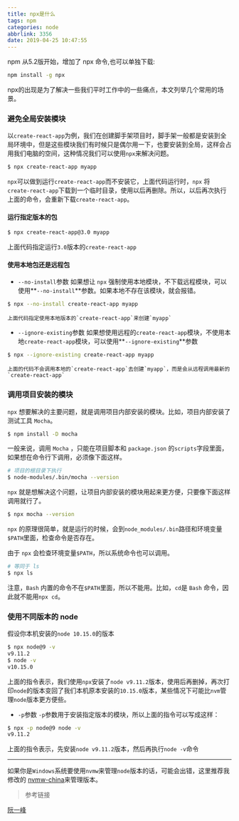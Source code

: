 ```yaml
---
title: npx是什么
tags: npm
categories: node
abbrlink: 3356
date: 2019-04-25 10:47:55
---
```

npm 从5.2版开始，增加了 npx 命令,也可以单独下载:
```bash
npm install -g npx
```
npx的出现是为了解决一些我们平时工作中的一些痛点，本文列举几个常用的场景。
<!-- more -->
### 避免全局安装模块
以`create-react-app`为例，我们在创建脚手架项目时，脚手架一般都是安装到全局环境中，但是这些模块我们有时候只是偶尔用一下，也要安装到全局，这样会占用我们电脑的空间，这种情况我们可以使用`npx`来解决问题。
```bash
$ npx create-react-app myapp
```
`npx`可以做到运行`create-react-app`而不安装它，上面代码运行时，`npx` 将`create-react-app`下载到一个临时目录，使用以后再删除。所以，以后再次执行上面的命令，会重新下载`create-react-app`。
#### 运行指定版本的包
```bash
$ npx create-react-app@3.0 myapp
```
上面代码指定运行`3.0`版本的`create-react-app`
#### 使用本地包还是远程包
- `--no-install`参数
如果想让 `npx` 强制使用本地模块，不下载远程模块，可以使用**`--no-install`**参数。如果本地不存在该模块，就会报错。
```bash
$ npx --no-install create-react-app myapp
```
    上面代码指定使用本地版本的`create-react-app`来创建`myapp`
- `--ignore-existing`参数
如果想使用远程的`create-react-app`模块，不使用本地`create-react-app`模块，可以使用**`--ignore-existing`**参数
```bash
$ npx --ignore-existing create-react-app myapp
```
    上面的代码不会调用本地的`create-react-app`去创建`myapp`，而是会从远程调用最新的`create-react-app`

### 调用项目安装的模块
`npx` 想要解决的主要问题，就是调用项目内部安装的模块。比如，项目内部安装了测试工具 `Mocha`。

```bash
$ npm install -D mocha
```
一般来说，调用 `Mocha` ，只能在项目脚本和 `package.json` 的`scripts`字段里面， 如果想在命令行下调用，必须像下面这样。

```bash
# 项目的根目录下执行
$ node-modules/.bin/mocha --version
```
`npx` 就是想解决这个问题，让项目内部安装的模块用起来更方便，只要像下面这样调用就行了。

```bash
$ npx mocha --version
```
`npx` 的原理很简单，就是运行的时候，会到`node_modules/.bin`路径和环境变量`$PATH`里面，检查命令是否存在。

由于 `npx` 会检查环境变量`$PATH`，所以系统命令也可以调用。

```bash
# 等同于 ls
$ npx ls
```
注意，`Bash` 内置的命令不在`$PATH`里面，所以不能用。比如，`cd`是 `Bash` 命令，因此就不能用`npx cd`。

### 使用不同版本的 node
假设你本机安装的`node 10.15.0`的版本
```bash
$ npx node@9 -v
v9.11.2
$ node -v
v10.15.0
```
上面的指令表示，我们使用`npx`安装了`node v9.11.2`版本，使用后再删掉，再次打印`node`的版本变回了我们本机原本安装的`10.15.0`版本，某些情况下可能比`nvm`管理`node`版本更方便些。

- `-p`参数
`-p`参数用于安装指定版本的模块，所以上面的指令可以写成这样：
```bash
$ npx -p node@9 node -v
v9.11.2
```
上面的指令表示，先安装`node v9.11.2`版本，然后再执行`node -v`命令

---
如果你是`Windows`系统要使用`nvmw`来管理`node`版本的话，可能会出错，这里推荐我修改的 [nvmw-china](https://github.com/tiakia/nvmw-china)来管理版本。

> 参考链接

[阮一峰](http://www.ruanyifeng.com/blog/2019/02/npx.html)

